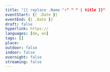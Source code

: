 ```yaml
---
title: "{{ replace .Name "-" " " | title }}"
eventStart: {{ .Date }}
eventEnd: {{ .Date }}
draft: false
hyperlink: https://
languages: [de, en]
tags: []
place: 
outdoor: false
indoor: false
overnight: false
streaming: false
---
```


